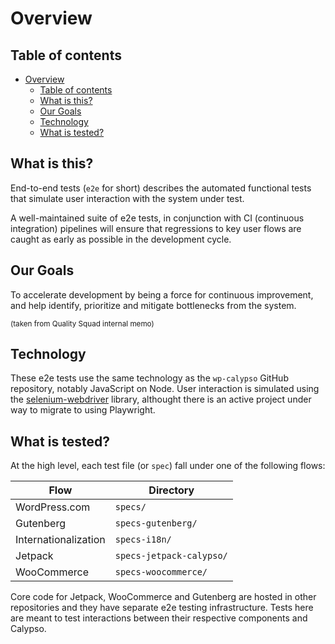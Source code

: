 # Overview

## Table of contents

<!-- TOC -->

- [Overview](#overview)
  - [Table of contents](#table-of-contents)
  - [What is this?](#what-is-this)
  - [Our Goals](#our-goals)
  - [Technology](#technology)
  - [What is tested?](#what-is-tested)

<!-- /TOC -->

## What is this?

End-to-end tests (`e2e` for short) describes the automated functional tests that simulate user interaction with the system under test.

A well-maintained suite of e2e tests, in conjunction with CI (continuous integration) pipelines will ensure that regressions to key user flows are caught as early as possible in the development cycle.

## Our Goals

To accelerate development by being a force for continuous improvement, and help identify, prioritize and mitigate bottlenecks from the system.

<sup>(taken from Quality Squad internal memo)</sup>

## Technology

These e2e tests use the same technology as the `wp-calypso` GitHub repository, notably JavaScript on Node. User interaction is simulated using the [selenium-webdriver](https://www.selenium.dev/projects/) library, althought there is an active project under way to migrate to using Playwright.

## What is tested?

At the high level, each test file (or `spec`) fall under one of the following flows:

| Flow                 | Directory                |
| -------------------- | ------------------------ |
| WordPress.com        | `specs/`                 |
| Gutenberg            | `specs-gutenberg/`       |
| Internationalization | `specs-i18n/`            |
| Jetpack              | `specs-jetpack-calypso/` |
| WooCommerce          | `specs-woocommerce/`     |

Core code for Jetpack, WooCommerce and Gutenberg are hosted in other repositories and they have separate e2e testing infrastructure. Tests here are meant to test interactions between their respective components and Calypso.
